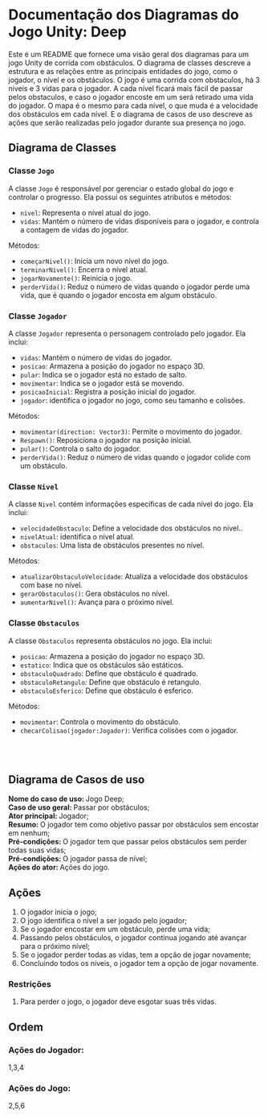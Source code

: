 <h1>Documentação dos Diagramas do Jogo Unity: Deep</h1>

<body>
  
<p>Este é um README que fornece uma visão geral dos diagramas para um jogo Unity de corrida com obstáculos. O diagrama de classes descreve a estrutura e as relações entre as principais entidades do jogo, como o jogador, o nível e os obstáculos. O jogo é uma corrida com obstaculos, há 3 niveis e 3 vidas para o jogador. A cada nível ficará mais fácil de passar pelos obstaculos, e caso o jogador encoste em um será retirado uma vida do jogador. O mapa é o mesmo para cada nível, o que muda é a velocidade dos obstáculos em cada nível. E o diagrama de casos de uso descreve as ações que serão realizadas pelo jogador durante sua presença no jogo.</p>

<h2>Diagrama de Classes</h2>


<h3>Classe <code>Jogo</code></h3>
<p>A classe <code>Jogo</code> é responsável por gerenciar o estado global do jogo e controlar o progresso. Ela possui os seguintes atributos e métodos:</p>
<ul>
    <li><code>nivel</code>: Representa o nível atual do jogo.</li>
    <li><code>vidas</code>: Mantém o número de vidas disponíveis para o jogador, e controla a contagem de vidas do jogador.</li>
</ul>
<p>Métodos:</p>
<ul>
    <li><code>começarNivel()</code>: Inicia um novo nível do jogo.</li>
    <li><code>terminarNivel()</code>: Encerra o nível atual.</li>
    <li><code>jogarNovamente()</code>: Reinicia o jogo.</li>
    <li><code>perderVida()</code>: Reduz o número de vidas quando o jogador perde uma vida, que é quando o jogador encosta em algum obstáculo.</li>
</ul>

<h3>Classe <code>Jogador</code></h3>
<p>A classe <code>Jogador</code> representa o personagem controlado pelo jogador. Ela inclui:</p>
<ul>
    <li><code>vidas</code>: Mantém o número de vidas do jogador.</li>
    <li><code>posicao</code>: Armazena a posição do jogador no espaço 3D.</li>
    <li><code>pular</code>: Indica se o jogador está no estado de salto.</li>
    <li><code>movimentar</code>: Indica se o jogador está se movendo.</li>
    <li><code>posicaoInicial</code>: Registra a posição inicial do jogador.</li>
    <li><code>jogador</code>: identifica o jogador no jogo, como seu tamanho e colisões.</li>
</ul>
<p>Métodos:</p>
<ul>
    <li><code>movimentar(direction: Vector3)</code>: Permite o movimento do jogador.</li>
    <li><code>Respawn()</code>: Reposiciona o jogador na posição inicial.</li>
    <li><code>pular()</code>: Controla o salto do jogador.</li>
    <li><code>perderVida()</code>: Reduz o número de vidas quando o jogador colide com um obstáculo.</li>
</ul>

<h3>Classe <code>Nivel</code></h3>
<p>A classe <code>Nivel</code> contém informações específicas de cada nível do jogo. Ela inclui:</p>
<ul>
    <li><code>velocidadeObstaculo</code>: Define a velocidade dos obstáculos no nível..</li>
    <li><code>nivelAtual</code>: identifica o nível atual.</li>
    <li><code>obstaculos</code>: Uma lista de obstáculos presentes no nível.</li>
</ul>
<p>Métodos:</p>
<ul>
    <li><code>atualizarObstaculoVelocidade</code>: Atualiza a velocidade dos obstáculos com base no nível.</li>
    <li><code>gerarObstaculos()</code>: Gera obstáculos no nível.</li>
    <li><code>aumentarNivel()</code>: Avança para o próximo nível.</li>
</ul>

<h3>Classe <code>Obstaculos</code></h3>
<p>A classe <code>Obstaculos</code> representa obstáculos no jogo. Ela inclui:</p>
<ul>
    <li><code>posicao</code>: Armazena a posição do jogador no espaço 3D.</li>
    <li><code>estatico</code>: Indica que os obstáculos são estáticos.</li>
    <li><code>obstaculoQuadrado</code>: Define que obstáculo é quadrado.</li>
    <li><code>obstaculoRetangulo</code>: Define que obstáculo é retangulo.</li>
    <li><code>obstaculoEsferico</code>: Define que obstáculo é esferico.</li>
</ul>
<p>Métodos:</p>
<ul>
    <li><code>movimentar</code>: Controla o movimento do obstáculo.</li>
    <li><code>checarColisao(jogador:Jogador)</code>:  Verifica colisões com o jogador.</li>
</ul>

<br><br>
<h2>Diagrama de Casos de uso</h2>
<p><strong>Nome do caso de uso: </strong>Jogo Deep;<br>
   <strong>Caso de uso geral: </strong>Passar por obstáculos;<br>
   <strong>Ator principal: </strong>Jogador;<br>
   <strong>Resumo: </strong>O jogador tem como objetivo passar por obstáculos sem encostar em nenhum;<br>
   <strong>Pré-condições: </strong>O jogador tem que passar pelos obstáculos sem perder todas suas vidas;<br>
   <strong>Pré-condições: </strong>O jogador passa de nível;<br>
   <strong>Ações do ator: </strong>Ações do jogo.<br>
</p>

<h2> Ações</h2>
<ol>
  <li>O jogador inicia o jogo;</li>
  <li>O jogo identifica o nível a ser jogado pelo jogador;</li>
  <li>Se o jogador encostar em um obstáculo, perde uma vida;</li>
  <li>Passando pelos obstáculos, o jogador continua jogando até avançar para o próximo nível;</li>
  <li>Se o jogador perder todas as vidas, tem a opção de jogar novamente;</li>
  <li>Concluindo todos os níveis, o jogador tem a opção de jogar novamente.</li>
</ol>
<h3> Restrições</h3>
<ol>
  <li>Para perder o jogo, o jogador deve esgotar suas três vidas.</li>
</ol>

<h2>Ordem</h2>
<h3>Ações do Jogador: </h3>
<p>1,3,4</p>
<h3>Ações do Jogo: </h3>
<p>2,5,6</p>
</body>



